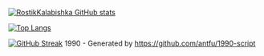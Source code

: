 [![RostikKalabishka GitHub stats](https://github-readme-stats.vercel.app/api?username=rostikKalabishka&theme=react&show_icons=true)](https://github.com/anuraghazra/github-readme-stats)

[![Top Langs](https://github-readme-stats.vercel.app/api/top-langs/?username=rostikKalabishka&theme=react)](https://github.com/anuraghazra/github-readme-stats)

[![ GitHub Streak](http://github-readme-streak-stats.herokuapp.com?user=rostikKalabishka&theme=dark&background=000000)](https://git.io/streak-stats)
1990 - Generated by https://github.com/antfu/1990-script
